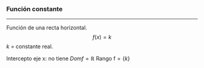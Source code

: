 ### Función constante
***
Función de una recta horizontal.
$$f(x)=k$$ 
$k$ = constante real.

Intercepto eje x: no tiene
$Domf=\mathbb{R}$
$\text{Rango f}=\{k\}$
